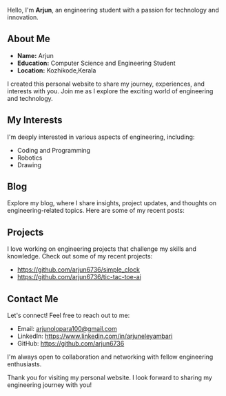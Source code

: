 
Hello, I'm **Arjun**, an engineering student with a passion for technology and innovation.

## About Me

- **Name:** Arjun
- **Education:** Computer Science and Engineering Student
- **Location:** Kozhikode,Kerala 

I created this personal website to share my journey, experiences, and interests with you. Join me as I explore the exciting world of engineering and technology.

## My Interests

I'm deeply interested in various aspects of engineering, including:

- Coding and Programming
- Robotics
- Drawing

## Blog

Explore my blog, where I share insights, project updates, and thoughts on engineering-related topics. Here are some of my recent posts:


## Projects

I love working on engineering projects that challenge my skills and knowledge. Check out some of my recent projects:

- https://github.com/arjun6736/simple_clock
- https://github.com/arjun6736/tic-tac-toe-ai

## Contact Me

Let's connect! Feel free to reach out to me:

- Email: arjunolopara100@gmail.com
- LinkedIn: https://www.linkedin.com/in/arjuneleyambari
- GitHub: https://github.com/arjun6736

I'm always open to collaboration and networking with fellow engineering enthusiasts.

Thank you for visiting my personal website. I look forward to sharing my engineering journey with you!
